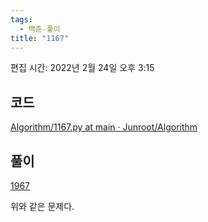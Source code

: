 ```yaml
---
tags:
  - 백준-풀이
title: "1167"
---
```


편집 시간: 2022년 2월 24일 오후 3:15

## 코드

[Algorithm/1167.py at main · Junroot/Algorithm](https://github.com/Junroot/Algorithm/blob/main/backjoon/1167.py)

## 풀이

[1967](../../../../3.Resource/%ED%94%84%EB%A1%9C%EA%B7%B8%EB%9E%98%EB%B0%8D/%EC%95%8C%EA%B3%A0%EB%A6%AC%EC%A6%98/%EB%B0%B1%EC%A4%80%20%ED%92%80%EC%9D%B4/1967%20e9a14411745044bfaf7e528484343b54.md)

위와 같은 문제다.
